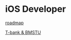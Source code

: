 # iOS Developer

[roadmap](https://roadmap.sh/ios)

[T-bank & BMSTU](https://github.com/unaun0/bmstu-tedu-ios)
